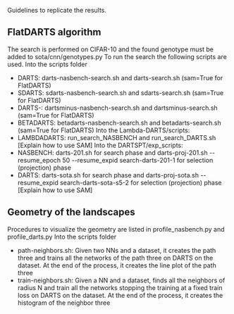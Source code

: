 Guidelines to replicate the results.

## FlatDARTS algorithm
The search is performed on CIFAR-10 and the found genotype must be added to sota/cnn/genotypes.py
To run the search the following scripts are used.
Into the scripts folder
- DARTS: darts-nasbench-search.sh and darts-search.sh (sam=True for FlatDARTS)
- SDARTS: sdarts-nasbench-search.sh and sdarts-search.sh (sam=True for FlatDARTS)
- DARTS-: dartsminus-nasbench-search.sh and dartsminus-search.sh (sam=True for FlatDARTS)
- BETADARTS: betadarts-nasbench-search.sh and betadarts-search.sh (sam=True for FlatDARTS)
Into the Lambda-DARTS/scripts:
- LAMBDADARTS: run_search_NASBENCH and run_search_DARTS.sh
[Explain how to use SAM]
Into the DARTSPT/exp_scripts: 
- NASBENCH: darts-201.sh for search phase and darts-proj-201.sh --resume_epoch 50 --resume_expid search-darts-201-1 for selection (projection) phase
- DARTS: darts-sota.sh for search phase and darts-proj-sota.sh --resume_expid search-darts-sota-s5-2 for selection (projection) phase
[Explain how to use SAM]

## Geometry of the landscapes

Procedures to visualize the geometry are listed in profile_nasbench.py and profile_darts.py
Into the scripts folder
- path-neighbors.sh: Given two NNs and a dataset, it creates the path three and trains all the networks of the path three on DARTS on the dataset. At the end of the process, it creates the line plot of the path three
- train-neighbors.sh: Given a NN and a dataset, finds all the neighbors of radius N and train all the networks stopping the training at a fixed train loss on DARTS on the dataset. At the end of the process, it creates the histogram of the neighbor three

